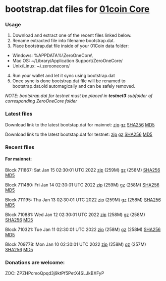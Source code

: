 # bootstrap.dat files for [01coin Core](https://01coin.io)

### Usage

1. Download and extract one of the recent files linked below.
2. Rename extracted file into filename bootstrap.dat.
3. Place bootstrap.dat file inside of your 01Coin data folder:
 - Windows: %APPDATA%\ZeroOneCore\
 - Mac OS: ~/Library/Application Support/ZeroOneCore/
 - Unix/Linux: ~/.zeroonecore/
4. Run your wallet and let it sync using bootstrap.dat
5. Once sync is done bootstrap.dat file will be renamed to bootstrap.dat.old automagically and can be safely removed.

_NOTE: bootstrap.dat for testnet must be placed in **testnet3** subfolder of corresponding ZeroOneCore folder_

### Latest files
Download link to the latest bootstap.dat for mainnet: [zip](https://files.01coin.io/mainnet/bootstrap.dat.zip) [gz](https://files.01coin.io/mainnet/bootstrap.dat.tar.gz) [SHA256](https://files.01coin.io/mainnet/sha256.txt) [MD5](https://files.01coin.io/mainnet/md5.txt)

Download link to the latest bootstap.dat for testnet: [zip](https://files.01coin.io/testnet/bootstrap.dat.zip) [gz](https://files.01coin.io/testnet/bootstrap.dat.tar.gz) [SHA256](https://files.01coin.io/testnet/sha256.txt) [MD5](https://files.01coin.io/testnet/md5.txt)

### Recent files

#### For mainnet:

Block 711867: Sat Jan 15 02:30:01 UTC 2022 [zip](https://files.01coin.io/mainnet/2022-01-15/bootstrap.dat.zip) (259M) [gz](https://files.01coin.io/mainnet/2022-01-15/bootstrap.dat.tar.gz) (258M) [SHA256](https://files.01coin.io/mainnet/2022-01-15/sha256.txt) [MD5](https://files.01coin.io/mainnet/2022-01-15/md5.txt)

Block 711480: Fri Jan 14 02:30:01 UTC 2022 [zip](https://files.01coin.io/mainnet/2022-01-14/bootstrap.dat.zip) (259M) [gz](https://files.01coin.io/mainnet/2022-01-14/bootstrap.dat.tar.gz) (258M) [SHA256](https://files.01coin.io/mainnet/2022-01-14/sha256.txt) [MD5](https://files.01coin.io/mainnet/2022-01-14/md5.txt)

Block 711195: Thu Jan 13 02:30:01 UTC 2022 [zip](https://files.01coin.io/mainnet/2022-01-13/bootstrap.dat.zip) (259M) [gz](https://files.01coin.io/mainnet/2022-01-13/bootstrap.dat.tar.gz) (258M) [SHA256](https://files.01coin.io/mainnet/2022-01-13/sha256.txt) [MD5](https://files.01coin.io/mainnet/2022-01-13/md5.txt)

Block 710881: Wed Jan 12 02:30:01 UTC 2022 [zip](https://files.01coin.io/mainnet/2022-01-12/bootstrap.dat.zip) (258M) [gz](https://files.01coin.io/mainnet/2022-01-12/bootstrap.dat.tar.gz) (258M) [SHA256](https://files.01coin.io/mainnet/2022-01-12/sha256.txt) [MD5](https://files.01coin.io/mainnet/2022-01-12/md5.txt)

Block 710321: Tue Jan 11 02:30:01 UTC 2022 [zip](https://files.01coin.io/mainnet/2022-01-11/bootstrap.dat.zip) (258M) [gz](https://files.01coin.io/mainnet/2022-01-11/bootstrap.dat.tar.gz) (258M) [SHA256](https://files.01coin.io/mainnet/2022-01-11/sha256.txt) [MD5](https://files.01coin.io/mainnet/2022-01-11/md5.txt)

Block 709778: Mon Jan 10 02:30:01 UTC 2022 [zip](https://files.01coin.io/mainnet/2022-01-10/bootstrap.dat.zip) (258M) [gz](https://files.01coin.io/mainnet/2022-01-10/bootstrap.dat.tar.gz) (257M) [SHA256](https://files.01coin.io/mainnet/2022-01-10/sha256.txt) [MD5](https://files.01coin.io/mainnet/2022-01-10/md5.txt)


### Donations are welcome:

ZOC: ZPZHPcmoQpqd3j9ktPf5PetX4SLJkBXFyP
